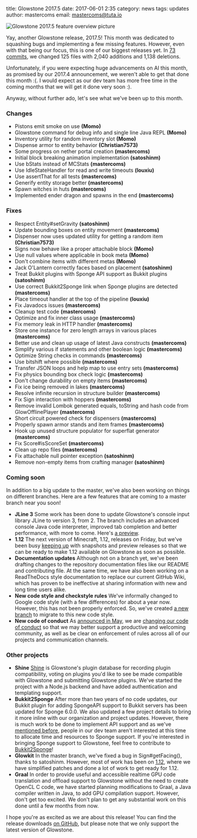 title: Glowstone 2017.5
date: 2017-06-01 2:35
category: news
tags: updates
author: mastercoms
email: mastercoms@tuta.io

![Glowstone 2017.5 feature overview picture](http://i.imgur.com/d6FTTuj.png)

Yay, another Glowstone release, 2017.5! This month was dedicated to squashing bugs and implementing a few missing features. However, even with that being our focus, this is one of our biggest releases yet. In [73 commits](https://github.com/GlowstoneMC/Glowstone/compare/e09773a3efa75bfb04517061197009072e8f9edd...2d5dca319cb2568859bb9ca7f4f6630fdda36b5b), we changed 125 files with 2,040 additions and 1,138 deletions.

Unfortunately, if you were expecting huge advancements on AI this month, as promised by our 2017.4 announcement, we weren't able to get that done this month :(.  I would expect as our dev team has more free time in the coming months that we will get it done very soon :).

Anyway, without further ado, let's see what we've been up to this month.

### Changes
* Pistons emit smoke on use **(Momo)**
* Glowstone command for debug info and single line Java REPL **(Momo)**
* Inventory utility for random inventory slot **(Momo)**
* Dispense armor to entity behavior **(Christian7573)**
* Some progress on nether portal creation **(mastercoms)**
* Initial block breaking animation implementation **(satoshinm)**
* Use bStats instead of MCStats **(mastercoms)**
* Use IdleStateHandler for read and write timeouts **(louxiu)**
* Use assertThat for all tests **(mastercoms)**
* Generify entity storage better **(mastercoms)**
* Spawn witches in huts **(mastercoms)**
* Implemented ender dragon and spawns in the end **(mastercoms)**

### Fixes
* Respect Entity#setGravity **(satoshinm)**
* Update bounding boxes on entity movement **(mastercoms)**
* Dispenser now uses updated utility for getting a random item **(Christian7573)**
* Signs now behave like a proper attachable block **(Momo)**
* Use null values where applicable in book meta **(Momo)**
* Don't combine items with different metas **(Momo)**
* Jack O'Lantern correctly faces based on placement **(satoshinm)**
* Treat Bukkit plugins with Sponge API support as Bukkit plugins **(satoshinm)**
* Use correct Bukkit2Sponge link when Sponge plugins are detected **(mastercoms)**
* Place timeout handler at the top of the pipeline **(louxiu)**
* Fix Javadocs issues **(mastercoms)**
* Cleanup test code **(mastercoms)**
* Optimize and fix inner class usage **(mastercoms)**
* Fix memory leak in HTTP handler **(mastercoms)**
* Store one instance for zero length arrays in various places **(mastercoms)**
* Better use and clean up usage of latest Java constructs **(mastercoms)**
* Simplify various if statements and other boolean logic **(mastercoms)**
* Optimize String checks in commands **(mastercoms)**
* Use bitshift where possible **(mastercoms)**
* Transfer JSON loops and help map to use entry sets **(mastercoms)**
* Fix physics bounding box check logic **(mastercoms)**
* Don't change durability on empty items **(mastercoms)**
* Fix ice being removed in lakes **(mastercoms)**
* Resolve infinite recursion in structure builder **(mastercoms)**
* Fix Sign interaction with hoppers **(mastercoms)**
* Remove invalid Lombok generated equals, toString and hash code from GlowOfflinePlayer **(mastercoms)**
* Short circuit powered check for dispensers **(mastercoms)**
* Properly spawn armor stands and item frames **(mastercoms)**
* Hook up unused structure populator for superflat generator **(mastercoms)**
* Fix Score#isScoreSet **(mastercoms)**
* Clean up repo files **(mastercoms)**
* Fix attachable null pointer exception **(satoshinm)**
* Remove non-empty items from crafting manager **(satoshinm)**

### Coming soon

In addition to a big update to the master, we've also been working on things on different branches. Here are a few features that are coming to a master branch near you soon!

* **JLine 3**
Some work has been done to update Glowstone's console input library JLine to version 3, from 2. The branch includes an advanced console Java code interpreter, improved tab completion and better performance, with more to come. Here's [a preview](https://asciinema.org/a/0p8rtk7x13s65yhs4ffzjcn14).
* **1.12**
The next version of Minecraft, 1.12, releases on Friday, but we've been busy [keeping up](https://github.com/GlowstoneMC/Glowstone/pull/477) with snapshots and preview releases so that we can be ready to make 1.12 available on Glowstone as soon as possible.
* **Documentation updates**
Although not on a branch yet, we've been drafting changes to the repository documentation files like our README and contributing file. At the same time, we have also been working on a ReadTheDocs style documentation to replace our current GitHub Wiki, which has proven to be ineffective at sharing information with new and long time users alike.
* **New code style and checkstyle rules**
We've informally changed to Google code style (with a few differences) for about a year now. However, this has not been properly enforced. So, we've created [a new branch](https://github.com/GlowstoneMC/Glowstone/tree/new-checkstyle) to migrate to this new code style.
* **New code of conduct**
As [announced in May](https://forums.glowstone.net/topic/61/new-code-of-conduct/), we are [changing our code of conduct](https://github.com/GlowstoneMC/Glowstone/pull/488) so that we may better support a productive and welcoming community, as well as be clear on enforcement of rules across all of our projects and communication channels.

### Other projects

* **Shine**
[Shine](https://github.com/GlowstoneMC/Shine) is Glowstone's plugin database for recording plugin compatibility, voting on plugins you'd like to see be made compatible with Glowstone and submitting Glowstone plugins. We've started the project with a Node.js backend and have added authentication and templating support.
* **Bukkit2Sponge**
After more than two years of no code updates, our Bukkit plugin for adding SpongeAPI support to Bukkit servers has been updated for Sponge 6.0.0. We also updated a few project details to bring it more inline with our organization and project updates. However, there is much work to be done to implement API support and as we've [mentioned before](https://forums.glowstone.net/topic/45/about-sponge/7), people in our dev team aren't interested at this time to allocate time and resources to Sponge support. If you're interested in bringing Sponge support to Glowstone, feel free to contribute to [Bukkit2Sponge](https://github.com/GlowstoneMC/Bukkit2Sponge)!
* **Glowkit**
In the master branch, we've fixed a bug in Sign#getFacing(), thanks to satoshinm. However, most of work has been on [1.12](https://github.com/GlowstoneMC/Glowkit/pull/11), where we have simplified patches and done a lot of work to get ready for 1.12.
* **Graal**
In order to provide useful and accessible realtime GPU code translation and offload support to Glowstone without the need to create OpenCL C code, we have started planning modifications to Graal, a Java compiler written in Java, to add GPU compilation support. However, don't get too excited. We don't plan to get any substantial work on this done until a few months from now.

I hope you're as excited as we are about this release! You can find the release downloads [on GitHub](https://github.com/GlowstoneMC/Glowstone/releases/tag/2017.5), but please note that we only support the latest version of Glowstone.
